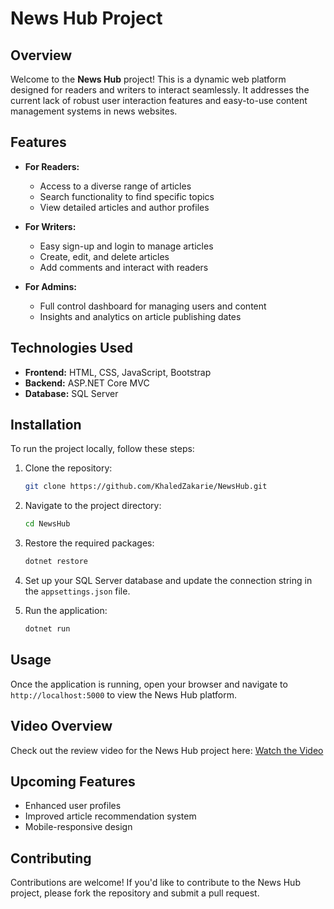
# News Hub Project


## Overview

Welcome to the **News Hub** project! This is a dynamic web platform designed for readers and writers to interact seamlessly. It addresses the current lack of robust user interaction features and easy-to-use content management systems in news websites. 

## Features

- **For Readers:**
  - Access to a diverse range of articles
  - Search functionality to find specific topics
  - View detailed articles and author profiles
  
- **For Writers:**
  - Easy sign-up and login to manage articles
  - Create, edit, and delete articles
  - Add comments and interact with readers

- **For Admins:**
  - Full control dashboard for managing users and content
  - Insights and analytics on article publishing dates

## Technologies Used

- **Frontend:** HTML, CSS, JavaScript, Bootstrap
- **Backend:** ASP.NET Core MVC
- **Database:** SQL Server

## Installation

To run the project locally, follow these steps:

1. Clone the repository:
   ```bash
   git clone https://github.com/KhaledZakarie/NewsHub.git
   ```
   
2. Navigate to the project directory:
   ```bash
   cd NewsHub
   ```

3. Restore the required packages:
   ```bash
   dotnet restore
   ```

4. Set up your SQL Server database and update the connection string in the `appsettings.json` file.

5. Run the application:
   ```bash
   dotnet run
   ```

## Usage

Once the application is running, open your browser and navigate to `http://localhost:5000` to view the News Hub platform.

## Video Overview

Check out the review video for the News Hub project here: [Watch the Video](https://youtu.be/WlWTpucsvYw?si=dwnPU5D1q54jjlJp) 

## Upcoming Features

- Enhanced user profiles
- Improved article recommendation system
- Mobile-responsive design

## Contributing

Contributions are welcome! If you'd like to contribute to the News Hub project, please fork the repository and submit a pull request.


